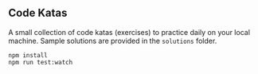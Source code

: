 ## Code Katas
A small collection of code katas (exercises) to practice daily on your local machine. Sample solutions are provided in the `solutions` folder.

```shell
npm install
npm run test:watch
```